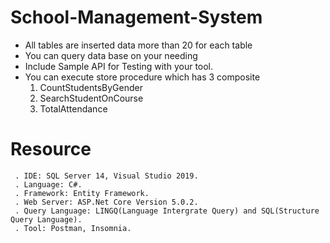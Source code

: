 # School-Management-System

- All tables are inserted data more than 20 for each table
- You can query data base on your needing
- Include Sample API for Testing with your tool. 
- You can execute store procedure which has 3 composite 
     1. CountStudentsByGender
     2. SearchStudentOnCourse
     3. TotalAttendance

# Resource 
     . IDE: SQL Server 14, Visual Studio 2019.
     . Language: C#.
     . Framework: Entity Framework.
     . Web Server: ASP.Net Core Version 5.0.2.
     . Query Language: LINGQ(Language Intergrate Query) and SQL(Structure Query Language).
     . Tool: Postman, Insomnia.
